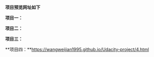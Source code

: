 **项目预览网址如下**

**项目一：**

**项目二：**

**项目三：**

**项目四：**https://wangweijian1995.github.io/Udacity-project/4.html
